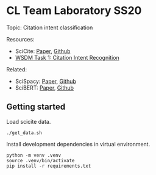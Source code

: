 # CL Team Laboratory SS20

Topic: Citation intent classification

Resources: 
- SciCite: [Paper](https://www.aclweb.org/anthology/N19-1361.pdf), [Github](https://github.com/allenai/scicite)
- [WSDM Task 1: Citation Intent Recognition](http://www.wsdm-conference.org/2020/wsdm-cup-2020.php)

Related:
- SciSpacy: [Paper](https://www.aclweb.org/anthology/W19-5034/), [Github](https://github.com/allenai/scispacy)
- SciBERT: [Paper](https://www.aclweb.org/anthology/D19-1371.pdf), [Github](https://github.com/allenai/scibert)

## Getting started
Load scicite data.
```
./get_data.sh
```

Install development dependencies in virtual environment.
```
python -m venv .venv
source .venv/bin/activate
pip install -r requirements.txt
```
